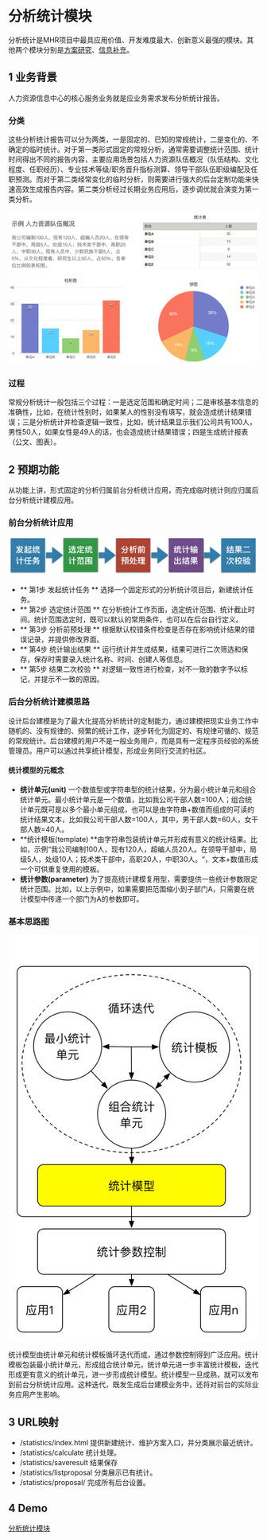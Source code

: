 # 分析统计模块
分析统计是MHR项目中最具应用价值、开发难度最大、创新意义最强的模块。其他两个模块分别是[方案研究](proposal_requirement.md)、[信息补充](supplementaryinfo_requirement.md)。
## 1 业务背景
人力资源信息中心的核心服务业务就是应业务需求发布分析统计报告。

### 分类
这些分析统计报告可以分为两类，一是固定的、已知的常规统计，二是变化的、不确定的临时统计。对于第一类形式固定的常规分析，通常需要调整统计范围、统计时间得出不同的报告内容，主要应用场景包括人力资源队伍概况（队伍结构、文化程度、任职经历）、专业技术等级/职务晋升指标测算、领导干部队伍职级编配及任职预测。而对于第二类经常变化的临时分析，则需要进行强大的后台定制功能来快速高效生成报告内容。第二类分析经过长期业务应用后，逐步调优就会演变为第一类分析。

![分析统计示例](img/分析统计示例.png)


### 过程
常规分析统计一般包括三个过程：一是选定范围和确定时间；二是审核基本信息的准确性，比如，在统计性别时，如果某人的性别没有填写，就会造成统计结果错误；三是分析统计并检查逻辑一致性，比如，统计结果显示我们公司共有100人，男性50人，如果女性是49人的话，也会造成统计结果错误；四是生成统计报表（公文、图表）。

## 2 预期功能
从功能上讲，形式固定的分析归属前台分析统计应用，而完成临时统计则应归属后台分析统计建模应用。

### 前台分析统计应用
![img](img/分析统计流程.png)
* ** 第1步 发起统计任务 ** 选择一个固定形式的分析统计项目后，新建统计任务。
* ** 第2步 选定统计范围 ** 在分析统计工作页面，选定统计范围、统计截止时间。统计范围选定时，既可以默认的常用条件，也可以在后台自行定义。
* ** 第3步 分析前预处理 ** 根据默认校错条件检查是否存在影响统计结果的错误记录，并提供修改界面。
* ** 第4步 统计输出结果 ** 运行统计并生成结果，结果可进行二次筛选和保存，保存时需要录入统计名称、时间、创建人等信息。
* ** 第5步 结果二次校验 ** 对逻辑一致性进行检查，对不一致的数字予以标记，并提示不一致的原因。

### 后台分析统计建模思路
设计后台建模是为了最大化提高分析统计的定制能力，通过建模把现实业务工作中随机的、没有规律的、频繁的统计工作，逐步转化为固定的、有规律可循的、规范的常规统计。后台建模的用户不是一般业务用户，而是具有一定程序员经验的系统管理员。用户可以通过共享统计模型，形成业务同行交流的社区。

#### 统计模型的元概念
* **统计单元(unit)** 一个数值型或字符串型的统计结果，分为最小统计单元和组合统计单元。最小统计单元是一个数值，比如我公司干部人数=100人；组合统计单元既可是以多个最小单元组成，也可以是由字符串+数值而组成的可读的统计结果文本，比如我公司干部人数=100人，其中，男干部人数=60人，女干部人数=40人。
* **统计模板(template) **由字符串包装统计单元并形成有意义的统计结果。比如，示例“我公司编制100人，现有120人，超编人员20人。在领导干部中，局级5人，处级10人；技术类干部中，高职20人，中职30人。“，文本+数值形成一个可供重复使用的模板。
* **统计参数(parameter)** 为了提高统计建模复用型，需要提供一些统计参数限定统计范围。比如，以上示例中，如果需要把范围缩小到子部门A，只需要在统计模型中传递一个部门为A的参数即可。

### 基本思路图

![img](img/统计单元.jpg)

统计模型由统计单元和统计模板循环迭代而成，通过参数控制得到广泛应用。统计模板包装最小统计单元，形成组合统计单元，统计单元进一步丰富统计模板，迭代形成更有意义的统计单元，进一步形成统计模型。统计模型一旦成熟，就可以发布到前台分析统计应用。这种迭代，既发生成后台建模业务中，还将对前台的实际业务应用产生影响。





## 3 URL映射
* /statistics/index.html 提供新建统计、维护方案入口，并分类展示最近统计。
* /statistics/calculate 统计处理。
* /statistics/saveresult 结果保存
* /statistics/listproposal 分类展示已有统计。
* /statistics/proposal/ 完成所有后台设置。


## 4 Demo
[分析统计模块](http://123.207.161.77/statistics/index.html)
